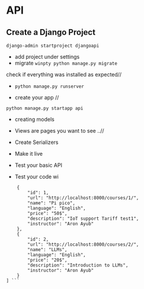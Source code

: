 # API
## Create a Django Project

```django-admin startproject djangoapi```
- add project under settings
- migrate 
```winpty python manage.py migrate```

check if everything was installed as expected//
- ```python manage.py runserver```

- create  your app //

```python manage.py startapp api```

- creating models 


-  Views are pages you want to see ..//
- Create Serializers 
- Make it live
- Test your basic API


- Test your code wi

``` [
    {
        "id": 1,
        "url": "http://localhost:8000/courses/1/",
        "name": "Pi pico",
        "language": "English",
        "price": "50$",
        "description": "IoT support Tariff test1",
        "instructor": "Aron Ayub"
    },
    {
        "id": 2,
        "url": "http://localhost:8000/courses/2/",
        "name": "LLMs",
        "language": "English",
        "price": "20$",
        "description": "Introduction to LLMs",
        "instructor": "Aron Ayub"
    }
] ```